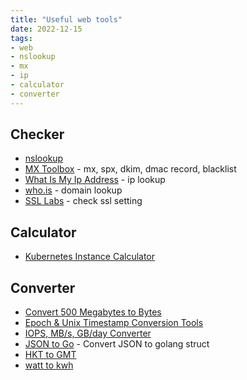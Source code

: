 ```yaml
---
title: "Useful web tools"
date: 2022-12-15
tags:
- web
- nslookup
- mx
- ip
- calculator
- converter
---
```


## Checker

- [nslookup](https://www.nslookup.io/)
- [MX Toolbox](https://mxtoolbox.com/SuperTool.aspx) - mx, spx, dkim, dmac record, blacklist
- [What Is My Ip Address](https://whatismyipaddress.com/) - ip lookup
- [who.is](https://who.is/) - domain lookup
- [SSL Labs](https://www.ssllabs.com/ssltest/) - check ssl setting

## Calculator

- [Kubernetes Instance Calculator](https://learnk8s.io/kubernetes-instance-calculator)

## Converter

- [Convert 500 Megabytes to Bytes](https://www.flightpedia.org/convert/500-megabytes-to-bytes.html)
- [Epoch & Unix Timestamp Conversion Tools](https://www.epochconverter.com/)
- [IOPS, MB/s, GB/day Converter](https://wintelguy.com/iops-mbs-gbday-calc.pl)
- [JSON to Go](https://mholt.github.io/json-to-go/) - Convert JSON to golang struct
- [HKT to GMT](https://savvytime.com/converter/hkt-to-gmt)
- [watt to kwh](https://www.rapidtables.com/calc/electric/watt-to-kwh-calculator.html)